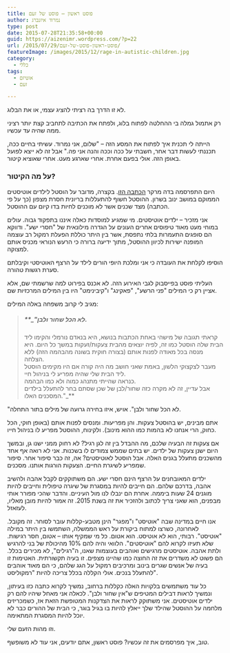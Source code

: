 ```yaml
---
title: פוסט ראשון – פוסט של זעם
author: נמרוד איזנברג
type: post
date: 2015-07-28T21:35:58+00:00
guid: https://aizenimr.wordpress.com/?p=22
url: /2015/07/29/פוסט-ראשון-פוסט-של-זעם/
featureImage: /images/2015/12/rage-in-autistic-children.jpg
category:
  - כללי
tags:
  - אוטיזם
  - זעם

---
```

לא זו הדרך בה רציתי להציג עצמי, או את הבלוג.

רק אתמול גמלה בי ההחלטה לפתוח בלוג, ולפתח את הכתיבה לתחביב קצת יותר רציני ממה שהיה עד עכשיו.

הייתה לי תכנית איך לפתוח את המסע הזה &#8211; "שלום, אני נמרוד. עשיתי בחיים ככה, תכננתי לעשות דבר אחר, חשבתי על ככה וככה והנה אני פה." אבל זה לא ייצא לפועל באופן הזה. אולי בפעם אחרת. אחרי שארגע מעט. אחרי שאוציא קיטור.

### על מה הקיטור?

היום התפרסמה בדה מרקר <a href="http://www.themarker.com/news/1.2694187" target="_blank" rel="noopener noreferrer">הכתבה הזו</a>. בקצרה, מדובר על הוסטל לילדים אוטיסטים הממוקם במושב ינוב בשרון. ההוסטל חשוף להתעללות בריונית חסרת מצפון (כך על פי הכתבה) מצד שכנים אשר לא מוכנים לחיות בדו קיום עם ההוסטל.

אני מזכיר &#8211; ילדים אוטיסטים. מי שמגיע למוסדות כאלה איננו בתפקוד גבוה. עולים במוחי מעט מאוד טיפוסים אחרים העונים על הגדרה מילונאית של "חסרי ישע". ודווקא הם סופגים התעמרות בלתי נתפסת, אשר בין היתר כוללת הפעלת רמקול רב עוצמה המופנה ישירות לכיוון ההוסטל, מתוך ידיעה ברורה כי הרעש הנוראי מכניס אותם למצוקה.

הוסיפו לקלחת את העובדה כי אני ומלכת היופי הורים לילד על הרצף האוטיסטי וקיבלתם סערת רגשות טהורה.

העליתי פוסט בפייסבוק לגבי האירוע הזה. לא אכנס בפירוט למה שרשמתי שם, אלא אציין רק כי המילים "פני הרשע", "פאקינג" ו"קיבינימט" היו בין המילים המרכזיות שם.

מגיב לי קרוב משפחה באלה המילים:

> ##### **_"לא הכל שחור ולבן.  
> קראתי תגובה של מישהי באחת הכתבות בנושא, היא בנאדם נורמלי והקימו ליד הבית שלה הוסטל כמו זה, לפיה יוצאים מהבית צעקות/זעקות במשך כל היום. היא מנסה בכל מאודה לפנות אותם (בצורה חוקית בשונה מהבהמה הזה) ללא הצלחה.  
> מעבר לצקצוקי הלשון, באמת שאני חושב מה היה קורה אם היו מקימים הוסטל ליד הבית שלי שהיה מפריע לי בניהול חיי.  
> כנראה שהייתי מתנהג כמוה ולא כמו הבהמה.  
> אבל עדיין, זה לא מקרה כזה שחור/לבן של שכן שסתם בחר להתעלל בילדים המסכנים האלו."_**

"לא הכל שחור ולבן". אויש, איזו בחירה גרועה של מילים בתור התחלה.

אתם מבינים, יש בהוסטל צעקות. והן מפריעות. ומנסים לפנות אותם (באופן חוקי, הכל כחוק, הרי אנחנו לא בהמות כמו ההוא מינוב). ולקינוח, ההוסטל מפריע לו בניהול חייו.

אם צעקות זה הבעיה שלכם, מה ההבדל בין זה לגן רגיל? לא רחוק ממני ישנו גן, ובמשך היום ישנן צעקות של ילדים. יש בתים שממש צמודים לו בשכנות. אני לא רואה אף אחד מהשכנים מתעלל בגנים האלה. אבל הוסטל לאוטיסטים? אה, זה כבר סיפור אחר. סיפור שמפריע לשיגרת החיים. הצעקות הורגות אותנו. מסכנים.

ילדים המאובחנים על הרצף הינם חסרי ישע. הם משתוקקים לקבל אהבה ולהשיב אהבה, בדרכם שלהם. הם חייבים להיות במסגרת של שיגרה טיפולית וחייבים להיות מוגנים 24 שעות ביממה. אחרת הם ינבלו לנו מול העיניים. והדבר שהכי מפורר אותי מבפנים, הוא שאני צריך לכתוב ולהזכיר את זה בשנת 2015. זה אמור להיות מובן מאליו, לעזאזל.

אנו חיים במדינה שבה "אוטיסט" ו"מפגר" הינן מטבע-קללות עובר לסוחר. זה מקובל. לאחרונה, כשרצו למתוח ביקורת על ראש הממשלה, השתמשו בין היתר במילה "אוטיסט". רבותי, הוא לא אוטיסט. הוא אטום. כל מי שמקיף אותו &#8211; אטום, חסר רגישות. שלא תעיזו לקרוא להם "אוטיסטים". הלוואי והיה להם 10% מהיכולת של בני להרגיש ולתת אהבה. אוטיסטים מרגישים ואוהבים בעוצמות שאנו, ה"רגילים", לא מכירים בכלל. הם פשוט לא משדרים את זה החוצה כמו שהיינו מצפים. זו בעיה תקשורתית. האטימות זו בעיה של אנשים שגרים בינוב ומרכיבים רמקול על הגג שלהם, כי הם מאוד אוהבים להתעלל בנכים. אולי הקללה בכלל צריכה להיות "רמקוליסט".

כל עוד משתמשים בלקויות האלה כקללות ברחוב, נמשיך לקרוא כתבה כזו בעיתון, ונמשיך לראות דבילים המטיפים ש"אין שחור ולבן". לכאלה אני מאחל שיהיו להם רק ילדים אוטיסטים. אני משתוקק לראות את הצדקנות המטופשת הזאת אז, כשמכריזים מלחמה על ההוסטל שהילד שלך ייאלץ להיות בו בגיל בוגר, כי הבית של ההורים כבר לא יוכל להיות המסגרת המתאימה.

וזו מהות הזעם שלי.

טוב, איך מפרסמים את זה עכשיו? פוסט ראשון, אתם יודעים, אני עוד לא משופשף.